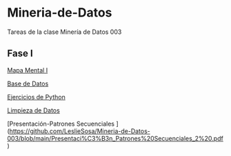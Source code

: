 # Mineria-de-Datos
Tareas de la clase Minería de Datos 003

## Fase I

[Mapa Mental I](https://github.com/dayanareyesj/Mineria-de-Datos/blob/main/MapaMental_1_1812288.pdf)

[Base de Datos](https://github.com/LeslieSosa/Mineria-de-Datos-003/blob/main/Ej1_BasesDatos_Equipo_2.pdf)

[Ejercicios de Python](https://github.com/dayanareyesj/Mineria-de-Datos/blob/main/_Ej_Python_1812288.ipynb)

[Limpieza de Datos](https://github.com/LeslieSosa/Mineria-de-Datos-003/blob/main/Ej_Limpieza_Equipo2.ipynb)

[Presentación-Patrones Secuenciales ] (https://github.com/LeslieSosa/Mineria-de-Datos-003/blob/main/Presentaci%C3%B3n_Patrones%20Secuenciales_2%20.pdf)
